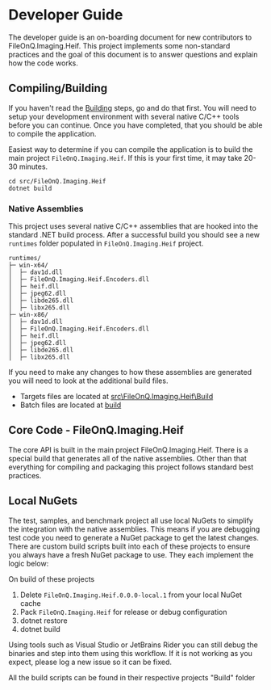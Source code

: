 # Developer Guide
The developer guide is an on-boarding document for new contributors to FileOnQ.Imaging.Heif. This project implements some non-standard practices and the goal of this document is to answer questions and explain how the code works.

## Compiling/Building
If you haven't read the [Building](BUILDING.md) steps, go and do that first. You will need to setup your development environment with several native C/C++ tools before you can continue. Once you have completed, that you should be able to compile the application.

Easiest way to determine if you can compile the application is to build the main project `FileOnQ.Imaging.Heif`. If this is your first time, it may take 20-30 minutes.
```
cd src/FileOnQ.Imaging.Heif
dotnet build
```

### Native Assemblies
This project uses several native C/C++ assemblies that are hooked into the standard .NET build process. After a successful build you should see a new `runtimes` folder populated in `FileOnQ.Imaging.Heif` project.
```angular2html
runtimes/
├─ win-x64/
│  ├─ dav1d.dll
│  ├─ FileOnQ.Imaging.Heif.Encoders.dll
│  ├─ heif.dll
│  ├─ jpeg62.dll
│  ├─ libde265.dll
│  ├─ libx265.dll
├─ win-x86/
│  ├─ dav1d.dll
│  ├─ FileOnQ.Imaging.Heif.Encoders.dll
│  ├─ heif.dll
│  ├─ jpeg62.dll
│  ├─ libde265.dll
│  ├─ libx265.dll
```

If you need to make any changes to how these assemblies are generated you will need to look at the additional build files.
* Targets files are located at [src\FileOnQ.Imaging.Heif\Build](src\FileOnQ.Imaging.Heif\Build)
* Batch files are located at [build](build)

## Core Code - FileOnQ.Imaging.Heif
The core API is built in the main project FileOnQ.Imaging.Heif. There is a special build that generates all of the native assemblies. Other than that everything for compiling and packaging this project follows standard best practices.

## Local NuGets
The test, samples, and benchmark project all use local NuGets to simplify the integration with the native assemblies. This means if you are debugging test code you need to generate a NuGet package to get the latest changes. There are custom build scripts built into each of these projects to ensure you always have a fresh NuGet package to use. They each implement the logic below:

On build of these projects
1. Delete `FileOnQ.Imaging.Heif.0.0.0-local.1` from your local NuGet cache
2. Pack `FileOnQ.Imaging.Heif` for release or debug configuration
3. dotnet restore
4. dotnet build

Using tools such as Visual Studio or JetBrains Rider you can still debug the binaries and step into them using this workflow. If it is not working as you expect, please log a new issue so it can be fixed.

All the build scripts can be found in their respective projects "Build" folder
